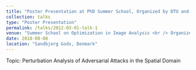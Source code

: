 ```yaml
---
title: "Poster Presentation at PhD Summer School, Organized by DTU and DIKU"
collection: talks
type: "Poster Presentation"
permalink: /talks/2012-03-01-talk-1
venue: "Summer School on Optimization in Image Analysis <br /> Organized by Denmark Technical University"
date: 2018-08-08
location: "Sandbjerg Gods, Denmark"
---
```


Topic: Perturbation Analysis of Adversarial Attacks in the Spatial Domain

